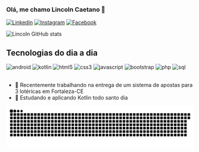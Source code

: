 ### Olá, me chamo Lincoln Caetano 👋

[![Linkedin](https://img.shields.io/badge/LinkedIn-0077B5?style=for-the-badge&logo=linkedin&logoColor=white)](www.linkedin.com/in/ant-lincoln)
[![Instagram](https://img.shields.io/badge/Instagram-E4405F?style=for-the-badge&logo=instagram&logoColor=white)](https://www.instagram.com/antlincoln/)
[![Facebook](https://img.shields.io/badge/Facebook-1877F2?style=for-the-badge&logo=facebook&logoColor=white)](https://www.facebook.com/itzlincoln/)

![Lincoln GitHub stats](https://github-readme-stats.vercel.app/api?username=ant-lincoln&show_icons=true&theme=dracula)

## Tecnologias do dia a dia

<div style="display: inline_block">
    <img alight="center" alt="android" src="https://img.shields.io/badge/Android%20Studio-3DDC84.svg?style=for-the-badge&logo=android-studio&logoColor=white">
    <img alight="center" alt="kotlin" src="https://img.shields.io/badge/kotlin-%230095D5.svg?style=for-the-badge&logo=kotlin&logoColor=white">
    <img alight="center" alt="html5" src="https://img.shields.io/badge/HTML5-E34F26?style=for-the-badge&logo=html5&logoColor=white">
    <img alight="center" alt="css3" src="https://img.shields.io/badge/CSS3-1572B6?style=for-the-badge&logo=css3&logoColor=white">
    <img alight="center" alt="javascript" src="https://img.shields.io/badge/JavaScript-323330?style=for-the-badge&logo=javascript&logoColor=F7DF1E">
    <img alight="center" alt="bootstrap" src="https://img.shields.io/badge/Bootstrap-563D7C?style=for-the-badge&logo=bootstrap&logoColor=white">
    <img alight="center" alt="php" src="https://img.shields.io/badge/PHP-777BB4?style=for-the-badge&logo=php&logoColor=white">
    <img alight="center" alt="sql" src="https://img.shields.io/badge/MySQL-00000F?style=for-the-badge&logo=mysql&logoColor=white">
<div><br>

- 🔭 Recentemente trabalhando na entrega de um sistema de apostas para 3 lotéricas em Fortaleza-CE
- 🌱 Estudando e aplicando Kotlin todo santo dia

    
 ![Snake animation](https://github.com/ant-lincoln/ant-lincoln/blob/output/github-contribution-grid-snake.svg)    
